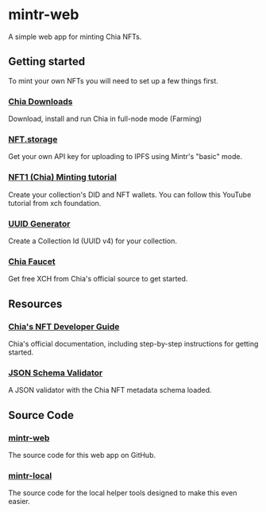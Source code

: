 # mintr-web
A simple web app for minting Chia NFTs.


## Getting started

To mint your own NFTs you will need to set up a few things first.

### [Chia Downloads](https://chia.net/download)

Download, install and run Chia in full-node mode (Farming)


### [NFT.storage](https://nft.storage)
Get your own API key for uploading to IPFS using Mintr's "basic" mode.


### [NFT1 (Chia) Minting tutorial](https://www.youtube.com/watch?v=582v0wSsoiU)

Create your collection's DID and NFT wallets. You can follow this YouTube tutorial from xch foundation.


### [UUID Generator](https://www.uuidgenerator.net/version4)

Create a Collection Id (UUID v4) for your collection.



### [Chia Faucet](https://faucet.chia.net/)

Get free XCH from Chia's official source to get started.



## Resources

### [Chia's NFT Developer Guide](https://devs.chia.net/guides/nft-developer-guide/)

Chia's official documentation, including step-by-step instructions for getting started.


### [JSON Schema Validator](https://jsonschemavalidator.net/s/0Aw7Bmlb)

A JSON validator with the Chia NFT metadata schema loaded.



## Source Code

### [mintr-web](https://github.com/NFTr/mintr-web)

The source code for this web app on GitHub.


### [mintr-local](https://github.com/NFTr/mintr-local)

The source code for the local helper tools designed to make this even easier.
